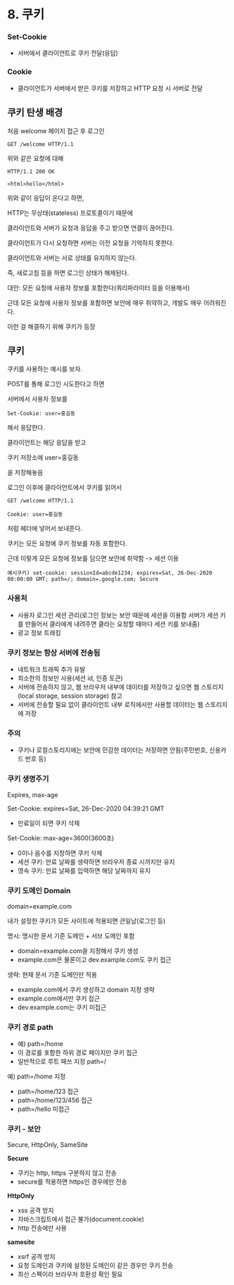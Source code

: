 # 8. 쿠키

### Set-Cookie

- 서버에서 클라이언트로 쿠키 전달(응답)

### Cookie

- 클라이언트가 서버에서 받은 쿠키를 저장하고 HTTP 요청 시 서버로 전달

## 쿠키 탄생 배경

처음 welcome 페이지 접근 후 로그인

```
GET /welcome HTTP/1.1
```

위와 같은 요청에 대해

```
HTTP/1.1 200 OK

<html>hello</html>
```

위와 같이 응답이 온다고 하면,

HTTP는 무상태(stateless) 프로토콜이기 때문에

클라이언트와 서버가 요청과 응답을 주고 받으면 연결이 끊어진다.

클라이언트가 다시 요청하면 서버는 이전 요청을 기억하지 못한다.

클라이언트와 서버는 서로 상태를 유지하지 않는다.

즉, 새로고침 등을 하면 로그인 상태가 해제된다.

대안: 모든 요청에 사용자 정보를 포함한다(쿼리파라미터 등을 이용해서)

근데 모든 요청에 사용자 정보를 포함하면 보안에 매우 취약하고, 개발도 매우 어려워진다.

이런 걸 해결하기 위해 쿠키가 등장

## 쿠키

쿠키를 사용하는 예시를 보자.

POST를 통해 로그인 시도한다고 하면

서버에서 사용자 정보를

```
Set-Cookie: user=홍길동
```

해서 응답한다.

클라이언트는 해당 응답을 받고

쿠키 저장소에 user=홍길동

을 저장해놓음

로그인 이후에 클라이언트에서 쿠키를 읽어서

```
GET /welcome HTTP/1.1

Cookie: user=홍길동
```

처럼 헤더에 넣어서 보내준다.

쿠키는 모든 요청에 쿠키 정보를 자동 포함한다.

근데 이렇게 모든 요청에 정보를 담으면 보안에 취약함 -> 세션 이용

```
예시쿠키) set-cookie: sessionId=abcde1234; expires=Sat, 26-Dec-2020 00:00:00 GMT; path=/; domain=.google.com; Secure
```

### 사용처

- 사용자 로그인 세션 관리(로그인 정보는 보안 때문에 세션을 이용함 서버가 세션 키를 만들어서 클라에게 내려주면 클라는 요청할 때마다 세션 키를 보내줌)
- 광고 정보 트래킹

### 쿠키 정보는 항상 서버에 전송됨

- 네트워크 트래픽 추가 유발
- 최소한의 정보만 사용(세션 id, 인증 토큰)
- 서버에 전송하지 않고, 웹 브라우저 내부에 데이터를 저장하고 싶으면 웹 스토리지(local storage, session storage) 참고
- 서버에 전송할 필요 없이 클라이언트 내부 로직에서만 사용할 데이터는 웹 스토리지에 저장

### 주의

- 쿠키나 로컬스토리지에는 보안에 민감한 데이터는 저장하면 안됨(주민번호, 신용카드 번호 등)

### 쿠키 생명주기

Expires, max-age

Set-Cookie: expires=Sat, 26-Dec-2020 04:39:21 GMT

- 만료일이 되면 쿠키 삭제

Set-Cookie: max-age=3600(3600초)

- 0이나 음수를 지정하면 쿠키 삭제
- 세션 쿠키: 만료 날짜를 생략하면 브라우저 종료 시까지만 유지
- 영속 쿠키: 만료 날짜를 입력하면 해당 날짜까지 유지

### 쿠키 도메인 Domain

domain=example.com

내가 설정한 쿠키가 모든 사이트에 적용되면 큰일남(로그인 등)

명시: 명시한 문서 기준 도메인 + 서브 도메인 포함

- domain=example.com을 지정해서 쿠키 생성
- example.com은 물론이고 dev.example.com도 쿠키 접근

생략: 현재 문서 기준 도메인만 적용

- example.com에서 쿠키 생성하고 domain 지정 생략
- example.com에서만 쿠키 접근
- dev.example.com는 쿠키 미접근

### 쿠키 경로 path

- 예) path=/home
- 이 경로를 포함한 하위 경로 페이지만 쿠키 접근
- 일반적으로 루트 패쓰 지정 path=/

예) path=/home 지정

- path=/home/123 접근
- path=/home/123/456 접근
- path=/hello 미접근

### 쿠키 - 보안

Secure, HttpOnly, SameSite

**Secure**

- 쿠키는 http, https 구분하지 않고 전송
- secure를 적용하면 https인 경우에만 전송

**HttpOnly**

- xss 공격 방지
- 자바스크립트에서 접근 불가(document.cookie)
- http 전송에만 사용

**samesite**

- xsrf 공격 방지
- 요청 도메인과 쿠키에 설정된 도메인이 같은 경우만 쿠키 전송
- 최신 스펙이라 브라우저 호환성 확인 필요
